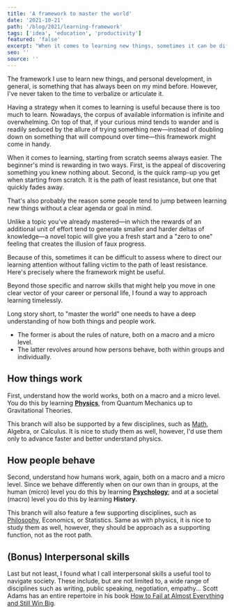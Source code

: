 ```yaml
---
title: 'A framework to master the world'
date: '2021-10-21'
path: '/blog/2021/learning-framework'
tags: ['idea', 'education', 'productivity']
featured: 'false'
excerpt: "When it comes to learning new things, sometimes it can be difficult to assess where to direct our attention. Because of this, I've developed a simple framework to approach learning timelessly."
seo: ''
source: ''
---
```


The framework I use to learn new things, and personal development, in general, is something that has always been on my mind before. However, I've never taken to the time to verbalize or articulate it.

Having a strategy when it comes to learning is useful because there is too much to learn. Nowadays, the corpus of available information is infinite and overwhelming. On top of that, if your curious mind tends to wander and is readily seduced by the allure of trying something new—instead of doubling down on something that will compound over time—this framework might come in handy.

When it comes to learning, starting from scratch seems always easier. The beginner's mind is rewarding in two ways. First, is the appeal of discovering something you knew nothing about. Second, is the quick ramp-up you get when starting from scratch. It is the path of least resistance, but one that quickly fades away.

That's also probably the reason some people tend to jump between learning new things without a clear agenda or goal in mind.

Unlike a topic you've already mastered—in which the rewards of an additional unit of effort tend to generate smaller and harder deltas of knowledge—a novel topic will give you a fresh start and a "zero to one" feeling that creates the illusion of faux progress.

Because of this, sometimes it can be difficult to assess where to direct our learning attention without falling victim to the path of least resistance. Here's precisely where the framework might be useful.

Beyond those specific and narrow skills that might help you move in one clear vector of your career or personal life, I found a way to approach learning timelessly.

Long story short, to "master the world" one needs to have a deep understanding of how both things and people work.

- The former is about the rules of nature, both on a macro and a micro level.
- The latter revolves around how persons behave, both within groups and individually.

## How things work

First, understand how the world works, both on a macro and a micro level. You do this by learning **[Physics](https://www.susanrigetti.com/physics)**, from Quantum Mechanics up to Gravitational Theories.

This branch will also be supported by a few disciplines, such as [Math](https://www.susanrigetti.com/math), Algebra, or Calculus. It is nice to study them as well, however, I'd use them only to advance faster and better understand physics.

## How people behave

Second, understand how humans work, again, both on a macro and a micro level. Since we behave differently when on our own than in groups, at the human (micro) level you do this by learning **[Psychology](https://medium.com/@yegg/mental-models-i-find-repeatedly-useful-936f1cc405d)**; and at a societal (macro) level you do this by learning **History**.

This branch will also feature a few supporting disciplines, such as [Philosophy](https://www.susanrigetti.com/philosophy), Economics, or Statistics. Same as with physics, it is nice to study them as well, however, they should be approach as a supporting function, not as the root path.

## (Bonus) Interpersonal skills

Last but not least, I found what I call interpersonal skills a useful tool to navigate society. These include, but are not limited to, a wide range of disciplines such as writing, public speaking, negotiation, empathy... Scott Adams has an entire repertoire in his book [How to Fail at Almost Everything and Still Win Big](/blog/2020/win-big).
